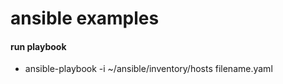 # ansible examples

#### run playbook
- ansible-playbook -i ~/ansible/inventory/hosts filename.yaml

